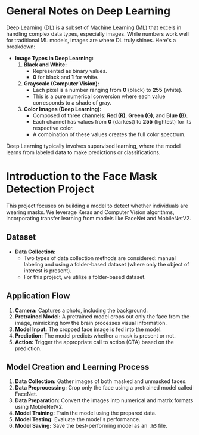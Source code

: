 # General Notes on Deep Learning

Deep Learning (DL) is a subset of Machine Learning (ML) that excels in handling complex data types, especially images. While numbers work well for traditional ML models, images are where DL truly shines. Here's a breakdown:

- **Image Types in Deep Learning:**
  1. **Black and White:** 
     - Represented as binary values.
     - **0** for black and **1** for white.
  2. **Grayscale (Computer Vision):**
     - Each pixel is a number ranging from **0** (black) to **255** (white).
     - This is a pure numerical conversion where each value corresponds to a shade of gray.
  3. **Color Images (Deep Learning):**
     - Composed of three channels: **Red (R)**, **Green (G)**, and **Blue (B)**.
     - Each channel has values from **0** (darkest) to **255** (lightest) for its respective color.
     - A combination of these values creates the full color spectrum.

Deep Learning typically involves supervised learning, where the model learns from labeled data to make predictions or classifications.

# Introduction to the Face Mask Detection Project

This project focuses on building a model to detect whether individuals are wearing masks. We leverage Keras and Computer Vision algorithms, incorporating transfer learning from models like FaceNet and MobileNetV2.

## Dataset

- **Data Collection:** 
  - Two types of data collection methods are considered: manual labeling and using a folder-based dataset (where only the object of interest is present). 
  - For this project, we utilize a folder-based dataset.

## Application Flow

1. **Camera:** Captures a photo, including the background.
2. **Pretrained Model:** A pretrained model crops out only the face from the image, mimicking how the brain processes visual information.
3. **Model Input:** The cropped face image is fed into the model.
4. **Prediction:** The model predicts whether a mask is present or not.
5. **Action:** Trigger the appropriate call to action (CTA) based on the prediction.

## Model Creation and Learning Process

1. **Data Collection:** Gather images of both masked and unmasked faces.
2. **Data Preprocessing:** Crop only the face using a pretrained model called FaceNet.
3. **Data Preparation:** Convert the images into numerical and matrix formats using MobileNetV2.
4. **Model Training:** Train the model using the prepared data.
5. **Model Testing:** Evaluate the model's performance.
6. **Model Saving:** Save the best-performing model as an `.h5` file.

